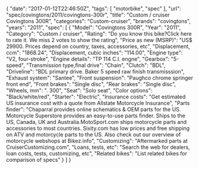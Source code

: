 {
    "date": "2017-01-12T22:46:50Z",
    "tags": [
        "motorbike",
        "spec"
    ],
    "url": "spec\/covingtons\/2011\/covingtons-300r",
    "title": "Custom \/ cruiser Covingtons 300R",
    "categories": "Custom-cruiser",
    "brands": "covingtons",
    "years": "2011",
    "spec": [
        {
            "Model": "Covingtons 300R",
            "Year": "2011",
            "Category": "Custom \/ cruiser",
            "Rating": "Do you know this bike?Click here to rate it. We miss 2 votes to show the rating",
            "Price as new (MSRP)": "US$ 29900.   Prices depend on country, taxes, accessories, etc",
            "Displacement, ccm": "1868.24",
            "Displacement, cubic inches": "114.00",
            "Engine type": "V2, four-stroke",
            "Engine details": "TP 114 C.I. engne",
            "Gearbox": "5-speed",
            "Transmission type,final drive": "Chain",
            "Clutch": "BDL",
            "Driveline": "BDL primary drive. Baker 5 speed raw finish transmisssion",
            "Exhaust system": "Santee",
            "Front suspension": "Paughco chrome springer front end",
            "Front brakes": "Single disc",
            "Rear brakes": "Single disc",
            "Wheels, mm": ". 300",
            "Seat": "Solo seat",
            "Color options": "Black\/white\/red",
            "Starter": "Electric",
            "Insurance costs": "Get estimated US insurance cost with a quote from Allstate Motorcycle Insurance",
            "Parts finder": "Chaparral provides online schematics & OEM parts for the US.   Motorcycle Superstore provides an easy-to-use parts finder. Ships to the US, Canada, UK and Australia.MotoSport.com ships motorcycle parts and accessories to most countries.    Sixity.com has low prices and free shipping on ATV and motorcycle parts to the US. Also check out our overview of motorcycle webshops at Bikez.info",
            "Customizing": "Aftermarked parts at CruiserCustomizing.com",
            "Loans, tests, etc": "Search the web for dealers, loan costs, tests, customizing, etc",
            "Related bikes": "List related bikes for comparison of specs"
        }
    ]
}